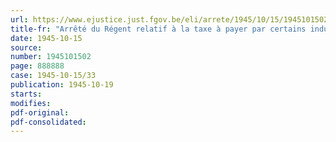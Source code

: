 ```yaml
---
url: https://www.ejustice.just.fgov.be/eli/arrete/1945/10/15/1945101502/justel
title-fr: "Arrêté du Régent relatif à la taxe à payer par certains industriels qui dénaturent de l'alcool avec décharge de l'accise (abrogé par AR 21-08-1950, art. 2)"
date: 1945-10-15
source:
number: 1945101502
page: 888888
case: 1945-10-15/33
publication: 1945-10-19
starts:
modifies:
pdf-original:
pdf-consolidated:
---
```


